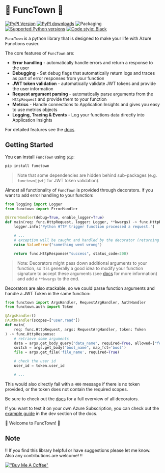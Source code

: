 # 🎷 FuncTown 🎷

[![PyPI Version](https://img.shields.io/pypi/v/functown.svg)](https://pypi.python.org/pypi/functown)
[![PyPI downloads](https://img.shields.io/pypi/dm/functown.svg)](https://pypistats.org/packages/functown)
![Packaging](https://github.com/felixnext/python-functown/actions/workflows/python-package.yml/badge.svg)
[![Supported Python versions](https://img.shields.io/pypi/pyversions/functown.svg?logo=python&logoColor=FFE873)](https://pypi.org/project/functown/)
[![Code style: Black](https://img.shields.io/badge/code%20style-Black-000000.svg)](https://github.com/psf/black)

`FuncTown` is a python library that is designed to make your life with Azure Functions
easier.

The core features of `FuncTown` are:

* **Error handling** - automatically handle errors and return a response to the user
* **Debugging** - Set debug flags that automatically return logs and traces as part of
error responses from your function
* **JWT token validation** - automatically validate JWT tokens and provide the user
information
* **Request argument parsing** - automatically parse arguments from the `HttpRequest`
and provide them to your function
* **Metrics** - Handle connections to Application Insights and gives you easy to use
metrics objects
* **Logging, Tracing & Events** - Log your functions data directly into Application
Insights

For detailed features see the [docs](docs/overview.md).

## Getting Started

You can install `FuncTown` using `pip`:

```bash
pip install functown
```

> Note that some dependencies are hidden behind sub-packages (e.g. `functown[jwt]` for
> JWT token validation).

Almost all functionality of `FuncTown` is provided through decorators.
If you want to add error handling to your function:

```python
from logging import Logger
from functown import ErrorHandler

@ErrorHandler(debug=True, enable_logger=True)
def main(req: func.HttpRequest, logger: Logger, **kwargs) -> func.HttpResponse:
    logger.info('Python HTTP trigger function processed a request.')

    # ...
    # exception will be caught and handled by the decorator (returning a 500)
    raise ValueError("something went wrong")

    return func.HttpResponse("success", status_code=200)
```

> Note: Decorators might pass down additional arguments to your function,
> so it is generally a good idea to modify your function signature to accept these
> arguments (see [docs](docs/overview.md) for more information) and add a `**kwargs`
> to the end.

Decorators are also stackable, so we could parse function arguments and handle a JWT
Token in the same function:

```python
from functown import ArgsHandler, RequestArgHandler, AuthHandler
from functown.auth import Token

@ArgsHandler()
@AuthHandler(scopes=["user.read"])
def main(
    req: func.HttpRequest, args: RequestArgHandler, token: Token
) -> func.HttpResponse:
    # retrieve some arguments
    data = args.get_body_query("data_name", required=True, allowed=["foo", "bar"])
    switch = args.get_body("bool_name", map_fct='bool')
    file = args.get_file('file_name', required=True)

    # check the user id
    user_id = token.user_id

    # ...
```

This would also directly fail with a `400` message if there is no token provided,
or the token does not contain the required scopes.

Be sure to check out the [docs](docs/overview.md) for a full overview of all
decorators.

If you want to test it on your own Azure Subscription, you can check out the
[example guide](docs/dev-guide.md#setting-up-the-function-app) in the dev section of the
docs.

🎷 Welcome to FuncTown! 🎷

## Note

‼️ If you find this library helpful or have suggestions please let me know.
Also any contributions are welcome! ‼️

[!["Buy Me A Coffee"](https://www.buymeacoffee.com/assets/img/custom_images/orange_img.png)](https://www.buymeacoffee.com/felixnext)
